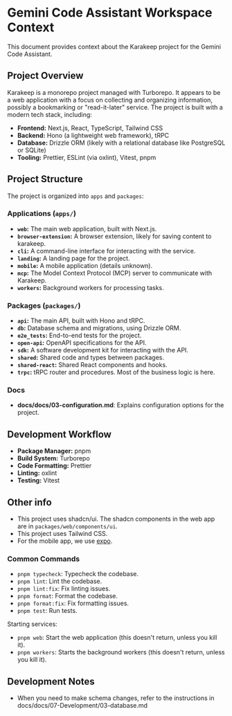 # Gemini Code Assistant Workspace Context

This document provides context about the Karakeep project for the Gemini Code Assistant.

## Project Overview

Karakeep is a monorepo project managed with Turborepo. It appears to be a web application with a focus on collecting and organizing information, possibly a bookmarking or "read-it-later" service. The project is built with a modern tech stack, including:

- **Frontend:** Next.js, React, TypeScript, Tailwind CSS
- **Backend:** Hono (a lightweight web framework), tRPC
- **Database:** Drizzle ORM (likely with a relational database like PostgreSQL or SQLite)
- **Tooling:** Prettier, ESLint (via oxlint), Vitest, pnpm

## Project Structure

The project is organized into `apps` and `packages`:

### Applications (`apps/`)

- **`web`:** The main web application, built with Next.js.
- **`browser-extension`:** A browser extension, likely for saving content to karakeep.
- **`cli`:** A command-line interface for interacting with the service.
- **`landing`:** A landing page for the project.
- **`mobile`:** A mobile application (details unknown).
- **`mcp`:** The Model Context Protocol (MCP) server to communicate with Karakeep.
- **`workers`:** Background workers for processing tasks.

### Packages (`packages/`)

- **`api`:** The main API, built with Hono and tRPC.
- **`db`:** Database schema and migrations, using Drizzle ORM.
- **`e2e_tests`:** End-to-end tests for the project.
- **`open-api`:** OpenAPI specifications for the API.
- **`sdk`:** A software development kit for interacting with the API.
- **`shared`:** Shared code and types between packages.
- **`shared-react`:** Shared React components and hooks.
- **`trpc`:** tRPC router and procedures. Most of the business logic is here.

### Docs

- **docs/docs/03-configuration.md**: Explains configuration options for the project.

## Development Workflow

- **Package Manager:** pnpm
- **Build System:** Turborepo
- **Code Formatting:** Prettier
- **Linting:** oxlint
- **Testing:** Vitest

## Other info

- This project uses shadcn/ui. The shadcn components in the web app are in `packages/web/components/ui`.
- This project uses Tailwind CSS.
- For the mobile app, we use [expo](https://expo.dev/).

### Common Commands

- `pnpm typecheck`: Typecheck the codebase.
- `pnpm lint`: Lint the codebase.
- `pnpm lint:fix`: Fix linting issues.
- `pnpm format`: Format the codebase.
- `pnpm format:fix`: Fix formatting issues.
- `pnpm test`: Run tests.

Starting services:
- `pnpm web`: Start the web application (this doesn't return, unless you kill it).
- `pnpm workers`: Starts the background workers (this doesn't return, unless you kill it).

## Development Notes

- When you need to make schema changes, refer to the instructions in docs/docs/07-Development/03-database.md